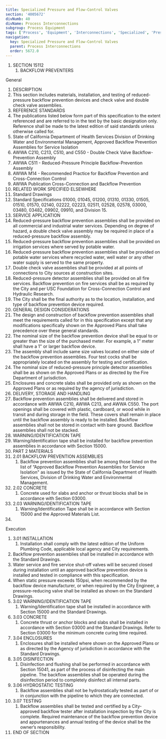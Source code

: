 ```yaml
---
title: Specialized Pressure and Flow-Control Valves
section: '4005672'
divNumb: 40
divName: Process Interconnections
subgroup: Process Equipment
tags: ['Process', 'Equipment', 'Interconnections', 'Specialized', 'Pressure', 'Flow-Control', 'Valves']
navigation:
  key: Specialized Pressure and Flow-Control Valves
  parent: Process Interconnections
  order: 5672.0
---
```


1. SECTION 15112
   1. BACKFLOW PREVENTERS

General
01. DESCRIPTION
   1. This section includes materials, installation, and testing of reduced-pressure backflow prevention devices and check valve and double check valve assemblies.
02. REFERENCE STANDARDS
   1. The publications listed below form part of this specification to the extent referenced and are referred to in the text by the basic designation only. Reference shall be made to the latest edition of said standards unless otherwise called for.
   1. State of California Department of Health Services Division of Drinking Water and Environmental Management, Approved Backflow Prevention Assemblies for Service Isolation
2. AWWA C210, C213, C510, and C550 - Double Check Valve Backflow-Prevention Assembly
3. AWWA C511 - Reduced-Pressure Principle Backflow-Prevention Assembly
4. AWWA M14 - Recommended Practice for Backflow Prevention and Cross-Connection Control
5. AWWA Publication Cross-Connection and Backflow Prevention
03. RELATED WORK SPECIFIED ELSEWHERE
   1. Standard Drawings
2. Standard Specifications 01000, 01045, 01200, 01310, 01330, 01505, 01510, 01570, 02140, 02222, 02223, 02511, 02528, 02578, 03000, 03480, 03482, 09902, 09910, and Division 15.
04. SERVICE APPLICATION
   1. Reduced-pressure backflow prevention assemblies shall be provided on all commercial and industrial water services. Depending on degree of hazard, a double check valve assembly may be required in place of a reduced-pressure backflow assembly.
2. Reduced-pressure backflow prevention assemblies shall be provided on irrigation services where served by potable water.
3. Reduced-pressure backflow prevention assemblies shall be provided on potable water services where recycled water, well water or any other water supply is served to the same property.
4. Double check valve assemblies shall be provided at all points of connections to City sources at construction sites.
5. Reduced-pressure detector assemblies shall be provided on all fire services. Backflow prevention on fire services shall be as required by the City and per USC Foundation for Cross-Connection Control and Hydraulic Research.
6. The City shall be the final authority as to the location, installation, and type of backflow prevention device required.
05. GENERAL DESIGN CONSIDERATIONS
   1. The design and construction of backflow prevention assemblies shall meet the requirements called for in this specification except that any modifications specifically shown on the Approved Plans shall take precedence over these general standards.
2. The nominal size of the backflow prevention device shall be equal to or greater than the size of the purchased meter. For example, a 1" meter shall have a 1" or larger backflow device.
3. The assembly shall include same size valves located on either side of the backflow prevention assemblies. Four test cocks shall be appropriately located on the assembly for testing and certification.
4. The nominal size of reduced-pressure principle detector assemblies shall be as shown on the Approved Plans or as directed by the Fire Department of jurisdiction.
5. Enclosures and concrete slabs shall be provided only as shown on the Approved Plans or as required by the agency of jurisdiction.
06. DELIVERY, STORAGE AND HANDLING
   1. Backflow prevention assemblies shall be delivered and stored in accordance with AWWA C210, AWWA C213, and AWWA C550. The port openings shall be covered with plastic, cardboard, or wood while in transit and during storage in the field. These covers shall remain in place until the backflow assembly is ready to be installed. Backflow assemblies shall not be stored in contact with bare ground. Backflow assemblies shall not be stacked.
07. WARNING/IDENTIFICATION TAPE
   1. Warning/Identification tape shall be installed for backflow prevention assemblies in accordance with Section 15000.
1. PART 2 MATERIALS
1. 2.01 BACKFLOW PREVENTION ASSEMBLIES
   1. Backflow prevention assemblies shall be among those listed on the list of “Approved Backflow Prevention Assemblies for Service Isolation" as issued by the State of California Department of Health Services, Division of Drinking Water and Environmental Management.
1. 2.02 CONCRETE
   1. Concrete used for slabs and anchor or thrust blocks shall be in accordance with Section 03000.
1. 2.03 WARNING/IDENTIFICATION TAPE
   1. Warning/Identification Tape shall be in accordance with Section 15000 and the Approved Materials List.
1. 
Execution
1. 3.01 INSTALLATION
   1. Installation shall comply with the latest edition of the Uniform Plumbing Code, applicable local agency and City requirements.
2. Backflow prevention assemblies shall be installed in accordance with the Standard Drawings.
3. Water service and fire service shut-off valves will be secured closed during installation until an approved backflow prevention device is installed and tested in compliance with this specification. 
4. When static pressure exceeds 150psi, when recommended by the backflow device manufacturer, or when required by the City Engineer, a pressure-reducing valve shall be installed as shown on the Standard Drawings.
1. 3.02 WARNING/IDENTIFICATION TAPE
   1. Warning/Identification tape shall be installed in accordance with Section 15000 and the Standard Drawings.
1. 3.03 CONCRETE
   1. Concrete thrust or anchor blocks and slabs shall be installed in accordance with Section 03000 and the Standard Drawings. Refer to Section 03000 for the minimum concrete curing time required.
1. 3.04 ENCLOSURES
   1. Enclosures shall be installed where shown on the Approved Plans or as directed by the Agency of jurisdiction in accordance with the Standard Drawings.
1. 3.05 DISINFECTION
   1. Disinfection and flushing shall be performed in accordance with Section 15041, as part of the process of disinfecting the main pipeline. The backflow assemblies shall be operated during the disinfection period to completely disinfect all internal parts.
1. 3.06 HYDROSTATIC TESTING
   1. Backflow assemblies shall not be hydrostatically tested as part of or in conjunction with the pipeline to which they are connected.
1. 3.07 TESTING
   1. Backflow assemblies shall be tested and certified by a City-approved backflow tester after installation inspection by the City is complete. Required maintenance of the backflow prevention device and appurtenances and annual testing of the device shall be the owner’s responsibility.
1. END OF SECTION

